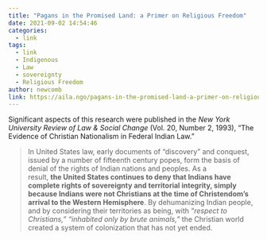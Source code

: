 ```yaml
---
title: "Pagans in the Promised Land: a Primer on Religious Freedom"
date: 2021-09-02 14:54:46
categories:
  - link
tags:
  - link
  - Indigenous
  - Law
  - sovereignty
  - Religious Freedom
author: newcomb
link: https://aila.ngo/pagans-in-the-promised-land-a-primer-on-religious-freedom/
---
```

Significant aspects of this research were published in the _New York University Review of Law & Social Change_ (Vol. 20, Number 2, 1993), “The Evidence of Christian Nationalism in Federal Indian Law.”
>In United States law, early documents of “discovery” and conquest, issued by a number of fifteenth century popes, form the basis of denial of the rights of Indian nations and peoples. As a result, **the United States continues to deny that Indians have complete rights of sovereignty and territorial integrity, simply because Indians were not Christians at the time of Christendom’s arrival to the Western Hemisphere**. By dehumanizing Indian people, and by considering their territories as being, with “_respect to Christians,” “inhabited only by brute animals,”_ the Christian world created a system of colonization that has not yet ended.
